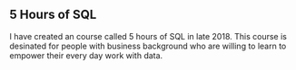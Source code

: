 ## 5 Hours of SQL

I have created an course called 5 hours of SQL in late 2018. This course is desinated for people with business background who are willing to learn to empower their every day work with data.
